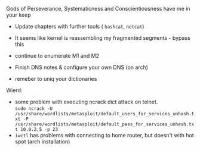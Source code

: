 Gods of Perseverance, Systematicness and Conscientiousness have me in your keep

- Update chapters with further tools ( `hashcat`, `netcat`)  
- It seems like kernel is reassembling my fragmented segments - bypass this
- continue to enumerate M1 and M2
- Finish DNS notes & configure your own DNS (on arch)  


- remeber to uniq your dictionaries


Wierd:
- some problem with executing ncrack dict attack on telnet.  
`sudo ncrack -U /usr/share/wordlists/metasploit/default_users_for_services_unhash.txt -P /usr/share/wordlists/metasploit/default_pass_for_services_unhash.txt 10.0.2.5 -p 23`
- `iwctl` has problems with connecting to home router, but doesn't with hot spot (arch installation)  
